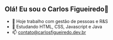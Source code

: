 ## Olá! Eu sou o Carlos Figueiredo👋

- 🔭 Hoje trabalho com gestão de pessoas e R&S
- 🌱 Estudando HTML, CSS, Javascript e Java
- 📫 contato@carlosfigueiredo.dev.br
